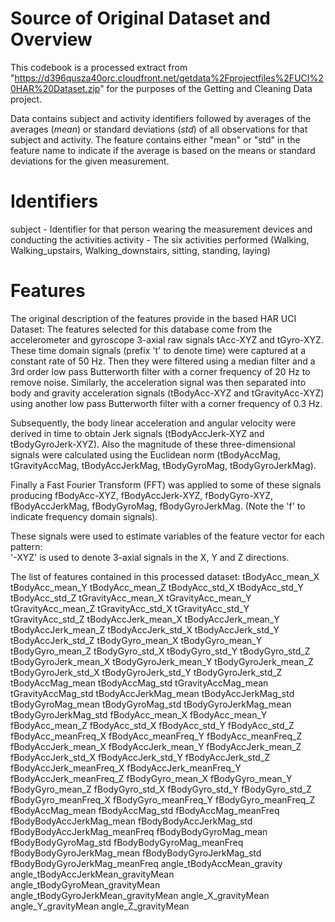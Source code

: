 Source of Original Dataset and Overview
=======================================

This codebook is a processed extract from
"<https://d396qusza40orc.cloudfront.net/getdata%2Fprojectfiles%2FUCI%20HAR%20Dataset.zip>"
for the purposes of the Getting and Cleaning Data project.

Data contains subject and activity identifiers followed by averages of
the averages (*mean*) or standard deviations (*std*) of all observations
for that subject and activity. The feature contains either "mean" or
"std" in the feature name to indicate if the average is based on the
means or standard deviations for the given measurement.

Identifiers
===========

subject - Identifier for that person wearing the measurement devices and
conducting the activities activity - The six activities performed
(Walking, Walking_upstairs, Walking_downstairs, sitting, standing,
laying)

Features
========

The original description of the features provide in the based HAR UCI
Dataset: The features selected for this database come from the
accelerometer and gyroscope 3-axial raw signals tAcc-XYZ and tGyro-XYZ.
These time domain signals (prefix 't' to denote time) were captured at a
constant rate of 50 Hz. Then they were filtered using a median filter
and a 3rd order low pass Butterworth filter with a corner frequency of
20 Hz to remove noise. Similarly, the acceleration signal was then
separated into body and gravity acceleration signals (tBodyAcc-XYZ and
tGravityAcc-XYZ) using another low pass Butterworth filter with a corner
frequency of 0.3 Hz.

Subsequently, the body linear acceleration and angular velocity were
derived in time to obtain Jerk signals (tBodyAccJerk-XYZ and
tBodyGyroJerk-XYZ). Also the magnitude of these three-dimensional
signals were calculated using the Euclidean norm (tBodyAccMag,
tGravityAccMag, tBodyAccJerkMag, tBodyGyroMag, tBodyGyroJerkMag).

Finally a Fast Fourier Transform (FFT) was applied to some of these
signals producing fBodyAcc-XYZ, fBodyAccJerk-XYZ, fBodyGyro-XYZ,
fBodyAccJerkMag, fBodyGyroMag, fBodyGyroJerkMag. (Note the 'f' to
indicate frequency domain signals).

These signals were used to estimate variables of the feature vector for
each pattern:  
'-XYZ' is used to denote 3-axial signals in the X, Y and Z directions.

The list of features contained in this processed dataset:
tBodyAcc_mean_X
tBodyAcc_mean_Y
tBodyAcc_mean_Z
tBodyAcc_std_X
tBodyAcc_std_Y 
tBodyAcc_std_Z 
tGravityAcc_mean_X
tGravityAcc_mean_Y 
tGravityAcc_mean_Z 
tGravityAcc_std_X
tGravityAcc_std_Y 
tGravityAcc_std_Z 
tBodyAccJerk_mean_X
tBodyAccJerk_mean_Y 
tBodyAccJerk_mean_Z 
tBodyAccJerk_std_X
tBodyAccJerk_std_Y 
tBodyAccJerk_std_Z 
tBodyGyro_mean_X
tBodyGyro_mean_Y 
tBodyGyro_mean_Z 
tBodyGyro_std_X
tBodyGyro_std_Y 
tBodyGyro_std_Z 
tBodyGyroJerk_mean_X
tBodyGyroJerk_mean_Y 
tBodyGyroJerk_mean_Z 
tBodyGyroJerk_std_X
tBodyGyroJerk_std_Y 
tBodyGyroJerk_std_Z 
tBodyAccMag_mean
tBodyAccMag_std 
tGravityAccMag_mean 
tGravityAccMag_std
tBodyAccJerkMag_mean 
tBodyAccJerkMag_std 
tBodyGyroMag_mean
tBodyGyroMag_std 
tBodyGyroJerkMag_mean 
tBodyGyroJerkMag_std
fBodyAcc_mean_X 
fBodyAcc_mean_Y 
fBodyAcc_mean_Z 
fBodyAcc_std_X
fBodyAcc_std_Y 
fBodyAcc_std_Z 
fBodyAcc_meanFreq_X
fBodyAcc_meanFreq_Y 
fBodyAcc_meanFreq_Z 
fBodyAccJerk_mean_X
fBodyAccJerk_mean_Y 
fBodyAccJerk_mean_Z 
fBodyAccJerk_std_X
fBodyAccJerk_std_Y 
fBodyAccJerk_std_Z 
fBodyAccJerk_meanFreq_X
fBodyAccJerk_meanFreq_Y 
fBodyAccJerk_meanFreq_Z 
fBodyGyro_mean_X
fBodyGyro_mean_Y 
fBodyGyro_mean_Z 
fBodyGyro_std_X
fBodyGyro_std_Y 
fBodyGyro_std_Z 
fBodyGyro_meanFreq_X
fBodyGyro_meanFreq_Y 
fBodyGyro_meanFreq_Z 
fBodyAccMag_mean
fBodyAccMag_std 
fBodyAccMag_meanFreq 
fBodyBodyAccJerkMag_mean
fBodyBodyAccJerkMag_std 
fBodyBodyAccJerkMag_meanFreq
fBodyBodyGyroMag_mean 
fBodyBodyGyroMag_std 
fBodyBodyGyroMag_meanFreq
fBodyBodyGyroJerkMag_mean 
fBodyBodyGyroJerkMag_std
fBodyBodyGyroJerkMag_meanFreq 
angle_tBodyAccMean_gravity
angle_tBodyAccJerkMean_gravityMean 
angle_tBodyGyroMean_gravityMean
angle_tBodyGyroJerkMean_gravityMean 
angle_X_gravityMean
angle_Y_gravityMean 
angle_Z_gravityMean

